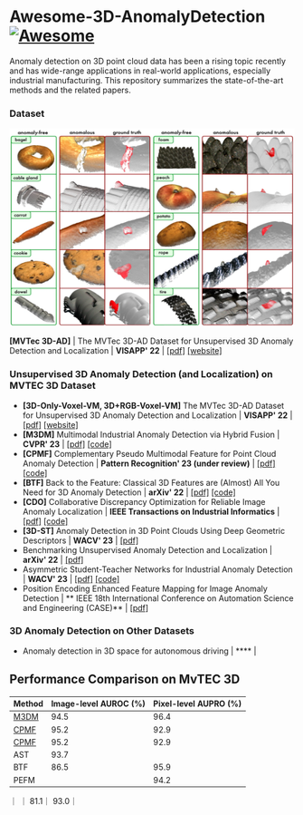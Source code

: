 # Awesome-3D-AnomalyDetection [![Awesome](https://cdn.rawgit.com/sindresorhus/awesome/d7305f38d29fed78fa85652e3a63e154dd8e8829/media/badge.svg)](https://github.com/sindresorhus/awesome)
Anomaly detection on 3D point cloud data has been a rising topic recently and has wide-range applications in real-world applications, especially industrial manufacturing. This repository summarizes the state-of-the-art methods and the related papers.

### Dataset 

<div align="center">
  <img src="figures/mvtec_3d-ad.png" width="600px" height="350px">
</div>

 **[MVTec 3D-AD]** | The MVTec 3D-AD Dataset for Unsupervised 3D Anomaly Detection and Localization | **VISAPP' 22** | [[pdf]](https://arxiv.org/pdf/2112.09045.pdf) [[website]](https://www.mvtec.com/company/research/datasets/mvtec-3d-ad)

### Unsupervised 3D Anomaly Detection (and Localization) on MVTEC 3D Dataset
- <span id = "01">**[3D-Only-Voxel-VM, 3D+RGB-Voxel-VM]** The MVTec 3D-AD Dataset for Unsupervised 3D Anomaly Detection and Localization</span> | **VISAPP' 22** | [[pdf]](https://arxiv.org/pdf/2112.09045.pdf) [[website]](https://www.mvtec.com/company/research/datasets/mvtec-3d-ad)
- <span id = "01">**[M3DM]** Multimodal Industrial Anomaly Detection via Hybrid Fusion</span>  | **CVPR' 23** | [[pdf]](https://arxiv.org/pdf/2303.00601.pdf)  [[code]](https://github.com/nomewang/M3DM)
- <span id = "01">**[CPMF]** Complementary Pseudo Multimodal Feature for Point Cloud Anomaly Detection</span>   | **Pattern Recognition' 23 (under review)** | [[pdf]](https://arxiv.org/pdf/2303.13194.pdf) [[code]](https://github.com/caoyunkang/CPMF)
- **[BTF]** Back to the Feature: Classical 3D Features are (Almost) All You Need for 3D Anomaly Detection   | **arXiv' 22** | [[pdf]](https://arxiv.org/pdf/2203.05550.pdf) [[code]](https://github.com/eliahuhorwitz/3D-ADS)
- **[CDO]** Collaborative Discrepancy Optimization for Reliable Image Anomaly Localization   | **IEEE Transactions on Industrial Informatics** | [[pdf]](https://arxiv.org/pdf/2302.08769.pdf) [[code]](https://github.com/caoyunkang/CDO) 
- **[3D-ST]** Anomaly Detection in 3D Point Clouds Using Deep Geometric Descriptors   | **WACV' 23** | [[pdf]](https://openaccess.thecvf.com/content/WACV2023/papers/Bergmann_Anomaly_Detection_in_3D_Point_Clouds_Using_Deep_Geometric_Descriptors_WACV_2023_paper.pdf) 
- Benchmarking Unsupervised Anomaly Detection and Localization  | **arXiv' 22** | [[pdf]](https://arxiv.org/pdf/2205.14852.pdf) 
- Asymmetric Student-Teacher Networks for Industrial Anomaly Detection  | **WACV' 23** | [[pdf]](https://arxiv.org/pdf/2303.13194.pdf) [[code]](https://github.com/marco-rudolph/ast)
- Position Encoding Enhanced Feature Mapping for Image Anomaly Detection  | ** IEEE 18th International Conference on Automation Science and Engineering (CASE)** | [[pdf]](https://ieeexplore.ieee.org/stamp/stamp.jsp?tp=&arnumber=9926547) 

### 3D Anomaly Detection on Other Datasets
- Anomaly detection in 3D space for autonomous driving | **** |
  
## Performance Comparison on MvTEC 3D 
| Method | Image-level AUROC (%) | Pixel-level AUPRO (%) |
| ------- | ----------- | ------- |
| [M3DM](#01)| 94.5   | 96.4  |
| [CPMF](#02)| 95.2   | 92.9  |
| [CPMF](#02)| 95.2   | 92.9  |
| AST | 93.7   |       |
| BTF | 86.5   | 95.9  |
| PEFM|        | 94.2 |
｜ ｜ 81.1｜ 93.0｜


